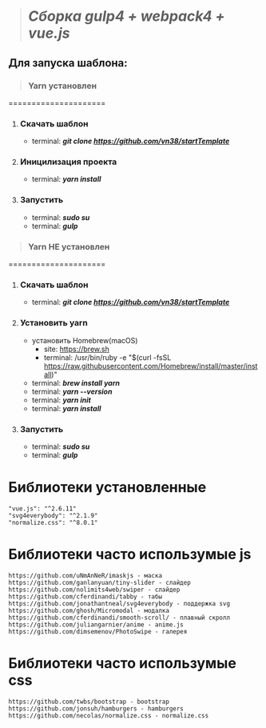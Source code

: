 > # ***Сборка gulp4 + webpack4 + vue.js***

## Для запуска шаблона:

> ### Yarn установлен
=====================
1) ### Скачать шаблон
	* terminal: ***git clone https://github.com/vn38/startTemplate***
2) ### Иницилизация проекта
	* terminal: ***yarn install***
3) ### Запустить
	* terminal: ***sudo su***
	* terminal: ***gulp***

> ### Yarn НЕ установлен
=====================
1) ### Скачать шаблон
	* terminal: ***git clone https://github.com/vn38/startTemplate***
2) ### Установить yarn
	* установить Homebrew(macOS)
		- site: https://brew.sh
		- terminal: /usr/bin/ruby -e "$(curl -fsSL https://raw.githubusercontent.com/Homebrew/install/master/install)"
	* terminal: ***brew install yarn***
	* terminal: ***yarn --version***
	* terminal: ***yarn init***
	* terminal: ***yarn install***
3) ### Запустить
	* terminal: ***sudo su***
	* terminal: ***gulp***

Библиотеки установленные
=====================
	"vue.js": "^2.6.11"
	"svg4everybody": "^2.1.9"
	"normalize.css": "^8.0.1"

Библиотеки часто использумые js
=====================
	https://github.com/uNmAnNeR/imaskjs - маска
	https://github.com/ganlanyuan/tiny-slider - слайдер
	https://github.com/nolimits4web/swiper - слайдер
	https://github.com/cferdinandi/tabby - табы
	https://github.com/jonathantneal/svg4everybody - поддержка svg
	https://github.com/ghosh/Micromodal - модалка
	https://github.com/cferdinandi/smooth-scroll/ - плавный скролл
	https://github.com/juliangarnier/anime - anime.js
	https://github.com/dimsemenov/PhotoSwipe - галерея

Библиотеки часто использумые css
=====================
	https://github.com/twbs/bootstrap - bootstrap
	https://github.com/jonsuh/hamburgers - hamburgers
	https://github.com/necolas/normalize.css - normalize.css
